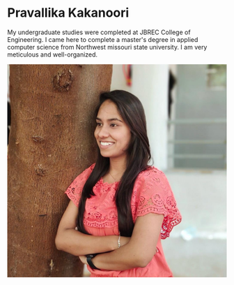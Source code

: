 # Pravallika Kakanoori

My undergraduate studies were completed at JBREC College of Engineering. I came here to complete a master's degree in applied computer science from Northwest missouri state university. I am very meticulous and well-organized.





![MyPicture](./img.jpeg)